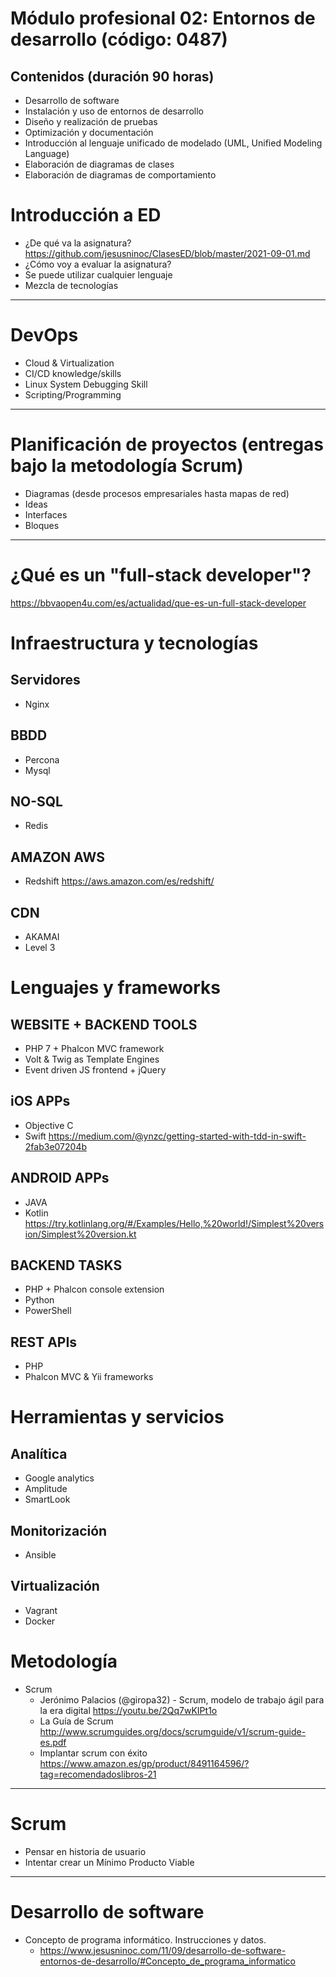 # Módulo profesional 02: Entornos de desarrollo (código: 0487)
## Contenidos (duración 90 horas)

- Desarrollo de software
- Instalación y uso de entornos de desarrollo
- Diseño y realización de pruebas
- Optimización y documentación
- Introducción al lenguaje unificado de modelado (UML, Unified Modeling Language)
- Elaboración de diagramas de clases
- Elaboración de diagramas de comportamiento

# Introducción a ED

- ¿De qué va la asignatura? https://github.com/jesusninoc/ClasesED/blob/master/2021-09-01.md
- ¿Cómo voy a evaluar la asignatura?
- Se puede utilizar cualquier lenguaje
- Mezcla de tecnologías

----------------------

# DevOps
- Cloud & Virtualization
- CI/CD knowledge/skills
- Linux System Debugging Skill
- Scripting/Programming

--------------------

# Planificación de proyectos (entregas bajo la metodología Scrum)
- Diagramas (desde procesos empresariales hasta mapas de red)
- Ideas
- Interfaces
- Bloques

------------------------

# ¿Qué es un "full-stack developer"?
https://bbvaopen4u.com/es/actualidad/que-es-un-full-stack-developer

# Infraestructura y tecnologías
## Servidores
- Nginx
## BBDD
- Percona
- Mysql
## NO-SQL
- Redis
## AMAZON AWS
- Redshift https://aws.amazon.com/es/redshift/
## CDN
- AKAMAI
- Level 3

# Lenguajes y frameworks
## WEBSITE + BACKEND TOOLS
- PHP 7 + Phalcon MVC framework
- Volt & Twig as Template Engines
- Event driven JS frontend + jQuery
## iOS APPs
- Objective C
- Swift https://medium.com/@ynzc/getting-started-with-tdd-in-swift-2fab3e07204b
## ANDROID APPs
- JAVA
- Kotlin https://try.kotlinlang.org/#/Examples/Hello,%20world!/Simplest%20version/Simplest%20version.kt
## BACKEND TASKS
- PHP + Phalcon console extension
- Python
- PowerShell
## REST APIs
- PHP
- Phalcon MVC & Yii frameworks

# Herramientas y servicios
## Analítica
- Google analytics
- Amplitude
- SmartLook
## Monitorización
- Ansible
## Virtualización
- Vagrant
- Docker

# Metodología
- Scrum 
  - Jerónimo Palacios (@giropa32) - Scrum, modelo de trabajo ágil para la era digital https://youtu.be/2Qq7wKIPt1o
  - La Guía de Scrum http://www.scrumguides.org/docs/scrumguide/v1/scrum-guide-es.pdf
  - Implantar scrum con éxito https://www.amazon.es/gp/product/8491164596/?tag=recomendadoslibros-21

--------------

# Scrum
- Pensar en historia de usuario
- Intentar crear un Mínimo Producto Viable

--------------------------

# Desarrollo de software
- Concepto de programa informático. Instrucciones y datos.
  - https://www.jesusninoc.com/11/09/desarrollo-de-software-entornos-de-desarrollo/#Concepto_de_programa_informatico
